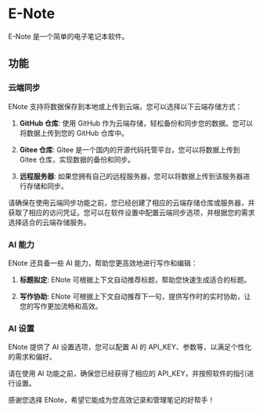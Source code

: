 # E-Note

E-Note 是一个简单的电子笔记本软件。

## 功能

### 云端同步

ENote 支持将数据保存到本地或上传到云端，您可以选择以下云端存储方式：

1. **GitHub 仓库**: 使用 GitHub 作为云端存储，轻松备份和同步您的数据。您可以将数据上传到您的 GitHub 仓库中。

2. **Gitee 仓库**: Gitee 是一个国内的开源代码托管平台，您可以将数据上传到 Gitee 仓库，实现数据的备份和同步。

3. **远程服务器**: 如果您拥有自己的远程服务器，您可以将数据上传到该服务器进行存储和同步。

请确保在使用云端同步功能之前，您已经创建了相应的云端存储仓库或服务器，并获取了相应的访问凭证。您可以在软件设置中配置云端同步选项，并根据您的需求选择适合的云端存储服务。

### AI 能力

ENote 还具备一些 AI 能力，帮助您更高效地进行写作和编辑：

1. **标题拟定**: ENote 可根据上下文自动推荐标题，帮助您快速生成适合的标题。

2. **写作协助**: ENote 可根据上下文自动推荐下一句，提供写作时的实时协助，让您的写作更加流畅和高效。

### AI 设置

ENote 提供了 AI 设置选项，您可以配置 AI 的 API_KEY、参数等，以满足个性化的需求和偏好。

请在使用 AI 功能之前，确保您已经获得了相应的 API_KEY，并按照软件的指引进行设置。

感谢您选择 ENote，希望它能成为您高效记录和管理笔记的好帮手！
